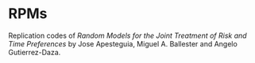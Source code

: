 # RPMs
Replication codes of *Random Models for the Joint Treatment of Risk and Time Preferences* by Jose Apesteguia, Miguel A. Ballester and Angelo Gutierrez-Daza.

